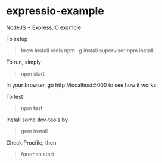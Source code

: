 expressio-example
=================

NodeJS + Express.IO example

To setup
> brew install redis
> npm -g install supervisor
> npm install

To run, simply
> npm start

In your browser, go http://localhost:5000 to see how it works

To test
> npm test

Install some dev-tools by
> gem install

Check Procfile, then
> foreman start
